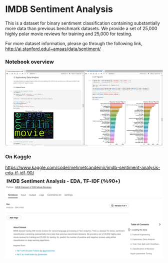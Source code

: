 # IMDB Sentiment Analysis
This is a dataset for binary sentiment classification containing substantially more data than previous benchmark datasets. We provide a set of 25,000 highly polar movie reviews for training and 25,000 for testing.

For more dataset information, please go through the following link,
http://ai.stanford.edu/~amaas/data/sentiment/

### Notebook overview
![imdb-sentiment-analysis](/img/imdb-sentiment-analysis.png)

### On Kaggle
https://www.kaggle.com/code/mehmetcandemir/imdb-sentiment-analysis-eda-tf-idf-90/
![Alt text](img/on_kaggle.png)